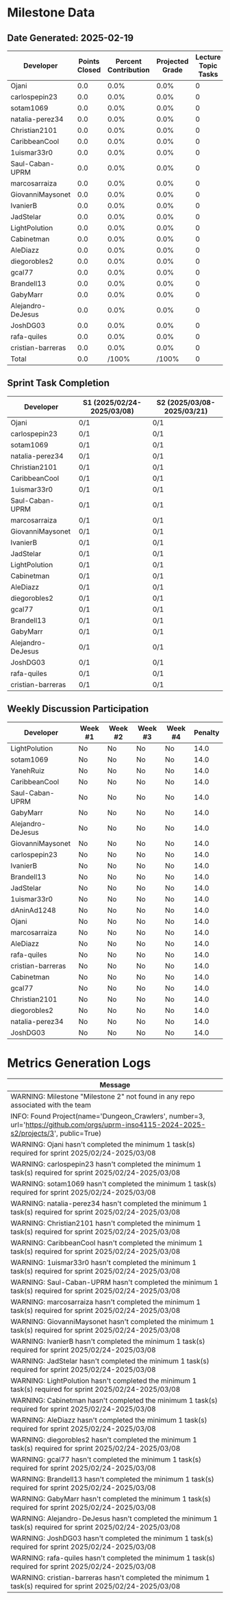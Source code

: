 # Milestone Data

## Date Generated: 2025-02-19
| Developer | Points Closed | Percent Contribution | Projected Grade | Lecture Topic Tasks |
| --------- | ------------- | -------------------- | --------------- | ------------------- |
| Ojani | 0.0 | 0.0% | 0.0% | 0 |
| carlospepin23 | 0.0 | 0.0% | 0.0% | 0 |
| sotam1069 | 0.0 | 0.0% | 0.0% | 0 |
| natalia-perez34 | 0.0 | 0.0% | 0.0% | 0 |
| Christian2101 | 0.0 | 0.0% | 0.0% | 0 |
| CaribbeanCool | 0.0 | 0.0% | 0.0% | 0 |
| 1uismar33r0 | 0.0 | 0.0% | 0.0% | 0 |
| Saul-Caban-UPRM | 0.0 | 0.0% | 0.0% | 0 |
| marcosarraiza | 0.0 | 0.0% | 0.0% | 0 |
| GiovanniMaysonet | 0.0 | 0.0% | 0.0% | 0 |
| IvanierB | 0.0 | 0.0% | 0.0% | 0 |
| JadStelar | 0.0 | 0.0% | 0.0% | 0 |
| LightPolution | 0.0 | 0.0% | 0.0% | 0 |
| Cabinetman | 0.0 | 0.0% | 0.0% | 0 |
| AleDiazz | 0.0 | 0.0% | 0.0% | 0 |
| diegorobles2 | 0.0 | 0.0% | 0.0% | 0 |
| gcal77 | 0.0 | 0.0% | 0.0% | 0 |
| Brandell13 | 0.0 | 0.0% | 0.0% | 0 |
| GabyMarr | 0.0 | 0.0% | 0.0% | 0 |
| Alejandro-DeJesus | 0.0 | 0.0% | 0.0% | 0 |
| JoshDG03 | 0.0 | 0.0% | 0.0% | 0 |
| rafa-quiles | 0.0 | 0.0% | 0.0% | 0 |
| cristian-barreras | 0.0 | 0.0% | 0.0% | 0 |
| Total | 0.0 | /100% | /100% | 0 |


## Sprint Task Completion

| Developer | S1 (2025/02/24-2025/03/08) | S2 (2025/03/08-2025/03/21) |
|---|---|---|
| Ojani | 0/1 | 0/1 |
| carlospepin23 | 0/1 | 0/1 |
| sotam1069 | 0/1 | 0/1 |
| natalia-perez34 | 0/1 | 0/1 |
| Christian2101 | 0/1 | 0/1 |
| CaribbeanCool | 0/1 | 0/1 |
| 1uismar33r0 | 0/1 | 0/1 |
| Saul-Caban-UPRM | 0/1 | 0/1 |
| marcosarraiza | 0/1 | 0/1 |
| GiovanniMaysonet | 0/1 | 0/1 |
| IvanierB | 0/1 | 0/1 |
| JadStelar | 0/1 | 0/1 |
| LightPolution | 0/1 | 0/1 |
| Cabinetman | 0/1 | 0/1 |
| AleDiazz | 0/1 | 0/1 |
| diegorobles2 | 0/1 | 0/1 |
| gcal77 | 0/1 | 0/1 |
| Brandell13 | 0/1 | 0/1 |
| GabyMarr | 0/1 | 0/1 |
| Alejandro-DeJesus | 0/1 | 0/1 |
| JoshDG03 | 0/1 | 0/1 |
| rafa-quiles | 0/1 | 0/1 |
| cristian-barreras | 0/1 | 0/1 |

## Weekly Discussion Participation

| Developer | Week #1 | Week #2 | Week #3 | Week #4 | Penalty |
|---|---|---|---|---|---|
| LightPolution | No | No | No | No | 14.0 |
| sotam1069 | No | No | No | No | 14.0 |
| YanehRuiz | No | No | No | No | 14.0 |
| CaribbeanCool | No | No | No | No | 14.0 |
| Saul-Caban-UPRM | No | No | No | No | 14.0 |
| GabyMarr | No | No | No | No | 14.0 |
| Alejandro-DeJesus | No | No | No | No | 14.0 |
| GiovanniMaysonet | No | No | No | No | 14.0 |
| carlospepin23 | No | No | No | No | 14.0 |
| IvanierB | No | No | No | No | 14.0 |
| Brandell13 | No | No | No | No | 14.0 |
| JadStelar | No | No | No | No | 14.0 |
| 1uismar33r0 | No | No | No | No | 14.0 |
| dAninAd1248 | No | No | No | No | 14.0 |
| Ojani | No | No | No | No | 14.0 |
| marcosarraiza | No | No | No | No | 14.0 |
| AleDiazz | No | No | No | No | 14.0 |
| rafa-quiles | No | No | No | No | 14.0 |
| cristian-barreras | No | No | No | No | 14.0 |
| Cabinetman | No | No | No | No | 14.0 |
| gcal77 | No | No | No | No | 14.0 |
| Christian2101 | No | No | No | No | 14.0 |
| diegorobles2 | No | No | No | No | 14.0 |
| natalia-perez34 | No | No | No | No | 14.0 |
| JoshDG03 | No | No | No | No | 14.0 |
# Metrics Generation Logs

| Message |
| ------- |
| WARNING: Milestone "Milestone 2" not found in any repo associated with the team |
| INFO: Found Project(name='Dungeon_Crawlers', number=3, url='https://github.com/orgs/uprm-inso4115-2024-2025-s2/projects/3', public=True) |
| WARNING: Ojani hasn't completed the minimum 1 task(s) required for sprint 2025/02/24-2025/03/08 |
| WARNING: carlospepin23 hasn't completed the minimum 1 task(s) required for sprint 2025/02/24-2025/03/08 |
| WARNING: sotam1069 hasn't completed the minimum 1 task(s) required for sprint 2025/02/24-2025/03/08 |
| WARNING: natalia-perez34 hasn't completed the minimum 1 task(s) required for sprint 2025/02/24-2025/03/08 |
| WARNING: Christian2101 hasn't completed the minimum 1 task(s) required for sprint 2025/02/24-2025/03/08 |
| WARNING: CaribbeanCool hasn't completed the minimum 1 task(s) required for sprint 2025/02/24-2025/03/08 |
| WARNING: 1uismar33r0 hasn't completed the minimum 1 task(s) required for sprint 2025/02/24-2025/03/08 |
| WARNING: Saul-Caban-UPRM hasn't completed the minimum 1 task(s) required for sprint 2025/02/24-2025/03/08 |
| WARNING: marcosarraiza hasn't completed the minimum 1 task(s) required for sprint 2025/02/24-2025/03/08 |
| WARNING: GiovanniMaysonet hasn't completed the minimum 1 task(s) required for sprint 2025/02/24-2025/03/08 |
| WARNING: IvanierB hasn't completed the minimum 1 task(s) required for sprint 2025/02/24-2025/03/08 |
| WARNING: JadStelar hasn't completed the minimum 1 task(s) required for sprint 2025/02/24-2025/03/08 |
| WARNING: LightPolution hasn't completed the minimum 1 task(s) required for sprint 2025/02/24-2025/03/08 |
| WARNING: Cabinetman hasn't completed the minimum 1 task(s) required for sprint 2025/02/24-2025/03/08 |
| WARNING: AleDiazz hasn't completed the minimum 1 task(s) required for sprint 2025/02/24-2025/03/08 |
| WARNING: diegorobles2 hasn't completed the minimum 1 task(s) required for sprint 2025/02/24-2025/03/08 |
| WARNING: gcal77 hasn't completed the minimum 1 task(s) required for sprint 2025/02/24-2025/03/08 |
| WARNING: Brandell13 hasn't completed the minimum 1 task(s) required for sprint 2025/02/24-2025/03/08 |
| WARNING: GabyMarr hasn't completed the minimum 1 task(s) required for sprint 2025/02/24-2025/03/08 |
| WARNING: Alejandro-DeJesus hasn't completed the minimum 1 task(s) required for sprint 2025/02/24-2025/03/08 |
| WARNING: JoshDG03 hasn't completed the minimum 1 task(s) required for sprint 2025/02/24-2025/03/08 |
| WARNING: rafa-quiles hasn't completed the minimum 1 task(s) required for sprint 2025/02/24-2025/03/08 |
| WARNING: cristian-barreras hasn't completed the minimum 1 task(s) required for sprint 2025/02/24-2025/03/08 |
